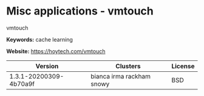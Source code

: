# Misc applications - vmtouch

vmtouch

**Keywords:** cache learning

**Website:** <https://hoytech.com/vmtouch>

| Version | Clusters | License |
| ------- | -------- | ------- |
| 1.3.1-20200309-4b70a9f | bianca irma rackham snowy | BSD |
